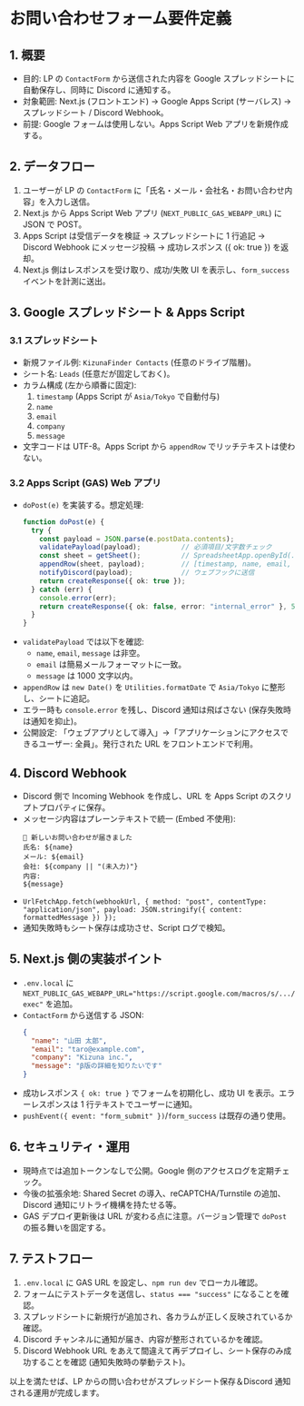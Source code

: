 # お問い合わせフォーム要件定義

## 1. 概要
- 目的: LP の `ContactForm` から送信された内容を Google スプレッドシートに自動保存し、同時に Discord に通知する。
- 対象範囲: Next.js (フロントエンド) → Google Apps Script (サーバレス) → スプレッドシート / Discord Webhook。
- 前提: Google フォームは使用しない。Apps Script Web アプリを新規作成する。

## 2. データフロー
1. ユーザーが LP の `ContactForm` に「氏名・メール・会社名・お問い合わせ内容」を入力し送信。
2. Next.js から Apps Script Web アプリ (`NEXT_PUBLIC_GAS_WEBAPP_URL`) に JSON で POST。
3. Apps Script は受信データを検証 → スプレッドシートに 1 行追記 → Discord Webhook にメッセージ投稿 → 成功レスポンス ({ ok: true }) を返却。
4. Next.js 側はレスポンスを受け取り、成功/失敗 UI を表示し、`form_success` イベントを計測に送出。

## 3. Google スプレッドシート & Apps Script
### 3.1 スプレッドシート
- 新規ファイル例: `KizunaFinder Contacts` (任意のドライブ階層)。
- シート名: `Leads` (任意だが固定しておく)。
- カラム構成 (左から順番に固定):
  1. `timestamp` (Apps Script が `Asia/Tokyo` で自動付与)
  2. `name`
  3. `email`
  4. `company`
  5. `message`
- 文字コードは UTF-8。Apps Script から `appendRow` でリッチテキストは使わない。

### 3.2 Apps Script (GAS) Web アプリ
- `doPost(e)` を実装する。想定処理:
  ```ts
  function doPost(e) {
    try {
      const payload = JSON.parse(e.postData.contents);
      validatePayload(payload);          // 必須項目/文字数チェック
      const sheet = getSheet();          // SpreadsheetApp.openById(...)
      appendRow(sheet, payload);         // [timestamp, name, email, company, message]
      notifyDiscord(payload);            // ウェブフックに送信
      return createResponse({ ok: true });
    } catch (err) {
      console.error(err);
      return createResponse({ ok: false, error: "internal_error" }, 500);
    }
  }
  ```
- `validatePayload` では以下を確認:
  - `name`, `email`, `message` は非空。
  - `email` は簡易メールフォーマットに一致。
  - `message` は 1000 文字以内。
- `appendRow` は `new Date()` を `Utilities.formatDate` で `Asia/Tokyo` に整形し、シートに追記。
- エラー時も `console.error` を残し、Discord 通知は飛ばさない (保存失敗時は通知を抑止)。
- 公開設定: 「ウェブアプリとして導入」→「アプリケーションにアクセスできるユーザー: 全員」。発行された URL をフロントエンドで利用。

## 4. Discord Webhook
- Discord 側で Incoming Webhook を作成し、URL を Apps Script のスクリプトプロパティに保存。
- メッセージ内容はプレーンテキストで統一 (Embed 不使用):
  ```text
  📮 新しいお問い合わせが届きました
  氏名: ${name}
  メール: ${email}
  会社: ${company || "(未入力)"}
  内容:
  ${message}
  ```
- `UrlFetchApp.fetch(webhookUrl, { method: "post", contentType: "application/json", payload: JSON.stringify({ content: formattedMessage }) });`
- 通知失敗時もシート保存は成功させ、Script ログで検知。

## 5. Next.js 側の実装ポイント
- `.env.local` に `NEXT_PUBLIC_GAS_WEBAPP_URL="https://script.google.com/macros/s/.../exec"` を追加。
- `ContactForm` から送信する JSON:
  ```json
  {
    "name": "山田 太郎",
    "email": "taro@example.com",
    "company": "Kizuna inc.",
    "message": "β版の詳細を知りたいです"
  }
  ```
- 成功レスポンス `{ ok: true }` でフォームを初期化し、成功 UI を表示。エラーレスポンスは 1 行テキストでユーザーに通知。
- `pushEvent({ event: "form_submit" })`/`form_success` は既存の通り使用。

## 6. セキュリティ・運用
- 現時点では追加トークンなしで公開。Google 側のアクセスログを定期チェック。
- 今後の拡張余地: Shared Secret の導入、reCAPTCHA/Turnstile の追加、Discord 通知にリトライ機構を持たせる等。
- GAS デプロイ更新後は URL が変わる点に注意。バージョン管理で `doPost` の振る舞いを固定する。

## 7. テストフロー
1. `.env.local` に GAS URL を設定し、`npm run dev` でローカル確認。
2. フォームにテストデータを送信し、`status === "success"` になることを確認。
3. スプレッドシートに新規行が追加され、各カラムが正しく反映されているか確認。
4. Discord チャンネルに通知が届き、内容が整形されているかを確認。
5. Discord Webhook URL をあえて間違えて再デプロイし、シート保存のみ成功することを確認 (通知失敗時の挙動テスト)。

以上を満たせば、LP からの問い合わせがスプレッドシート保存＆Discord 通知される運用が完成します。
